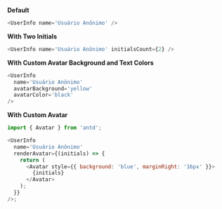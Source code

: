 **Default**

```js
<UserInfo name='Usuário Anônimo' />
```

**With Two Initials**

```js
<UserInfo name='Usuário Anônimo' initialsCount={2} />
```

**With Custom Avatar Background and Text Colors**

```js
<UserInfo
  name='Usuário Anônimo'
  avatarBackground='yellow'
  avatarColor='black'
/>
```

**With Custom Avatar**

```js
import { Avatar } from 'antd';

<UserInfo
  name='Usuário Anônimo'
  renderAvatar={(initials) => {
    return (
      <Avatar style={{ background: 'blue', marginRight: '16px' }}>
        {initials}
      </Avatar>
    );
  }}
/>;
```
